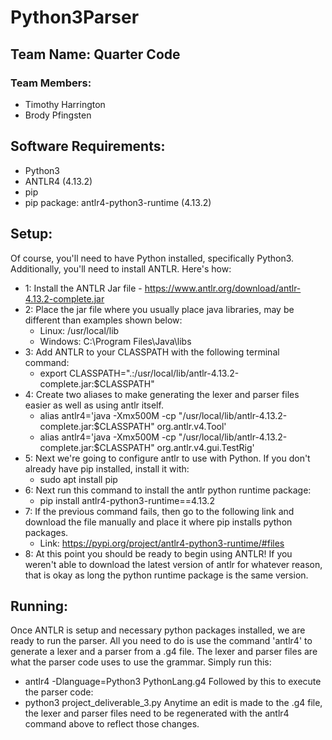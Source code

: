 # Python3Parser

## Team Name: Quarter Code

### Team Members:
  - Timothy Harrington
  - Brody Pfingsten

## Software Requirements:
  - Python3
  - ANTLR4 (4.13.2)
  - pip
  - pip package: antlr4-python3-runtime (4.13.2)

## Setup:
Of course, you'll need to have Python installed, specifically Python3. Additionally, you'll need to install ANTLR. Here's how:
- 1: Install the ANTLR Jar file - https://www.antlr.org/download/antlr-4.13.2-complete.jar
- 2: Place the jar file where you usually place java libraries, may be different than examples shown below:
   - Linux: /usr/local/lib
   - Windows: C:\Program Files\Java\libs
- 3: Add ANTLR to your CLASSPATH with the following terminal command:
   - export CLASSPATH=".:/usr/local/lib/antlr-4.13.2-complete.jar:$CLASSPATH"
- 4: Create two aliases to make generating the lexer and parser files easier as well as using antlr itself.
   - alias antlr4='java -Xmx500M -cp "/usr/local/lib/antlr-4.13.2-complete.jar:$CLASSPATH" org.antlr.v4.Tool'
   - alias antlr4='java -Xmx500M -cp "/usr/local/lib/antlr-4.13.2-complete.jar:$CLASSPATH" org.antlr.v4.gui.TestRig'
- 5: Next we're going to configure antlr to use with Python. If you don't already have pip installed, install it with:
   - sudo apt install pip
- 6: Next run this command to install the antlr python runtime package:
   - pip install antlr4-python3-runtime==4.13.2
- 7: If the previous command fails, then go to the following link and download the file manually and place it where pip installs python packages.
   - Link: https://pypi.org/project/antlr4-python3-runtime/#files
- 8: At this point you should be ready to begin using ANTLR! If you weren't able to download the latest version of antlr for whatever reason, that is okay as long the python runtime package is the same version.

## Running:
Once ANTLR is setup and necessary python packages installed, we are ready to run the parser. All you need to do is use the command 'antlr4' to generate a lexer and a parser from a .g4 file. The lexer and parser files are what the parser code uses to use the grammar. Simply run this:
 - antlr4 -Dlanguage=Python3 PythonLang.g4
Followed by this to execute the parser code:  
 - python3 project_deliverable_3.py
Anytime an edit is made to the .g4 file, the lexer and parser files need to be regenerated with the antlr4 command above to reflect those changes.
